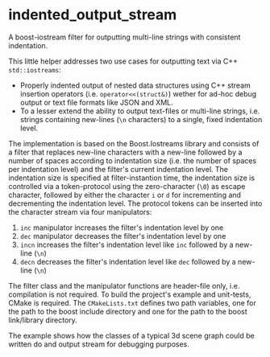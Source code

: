 # indented_output_stream
A boost-iostream filter for outputting multi-line strings with consistent indentation. 

This little helper addresses two use cases for outputting text via C++ `std::iostreams`: 
* Properly indented output of nested data structures using C++ stream insertion operators (i.e. `operator<<(struct&)`) wether for ad-hoc debug output or text file formats like JSON and XML.
* To a lesser extend the ability to output text-files or multi-line strings, i.e. strings containing new-lines (`\n` characters) to a single, fixed indentation level.

The implementation is based on the Boost.Iostreams library and consists of a filter that replaces new-line characters with a new-line followed by a number of spaces according to indentation size (i.e. the number of spaces per indentation level) and the filter's current indentation level. The indentation size is specified at filter-instantion time, the indentation size is controlled via a token-protocol using the zero-character (`\0`) as escape character, followed by either the character `i` or `d` for incrementing and decrementing the indentation level. The protocol tokens can be inserted into the character stream via four manipulators:
1. `inc` manipulator increases the filter's indentation level by one
2. `dec` manipulator decreases the filter's indentation level by one
3. `incn` increases the filter's indentation level like `inc` followed by a new-line (`\n`)
4. `decn` decreases the filter's indentation level like `dec` followed by a new-line (`\n`)

The filter class and the manipulator functions are header-file only, i.e. compilation is not required. To build the project's example and unit-tests, CMake is required. The `CMakeLists.txt` defines two path variables, one for the path to the boost include directory and one for the path to the boost link/library directory.

The example shows how the classes of a typical 3d scene graph could be written do and output stream for debugging purposes. 
